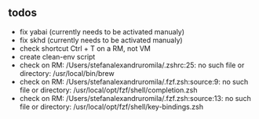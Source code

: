 ## todos

- fix yabai (currently needs to be activated manualy)
- fix skhd (currently needs to be activated manualy)
- check shortcut Ctrl + T on a RM, not VM
- create clean-env script
- check on RM:  /Users/stefanalexandruromila/.zshrc:25: no such file or directory: /usr/local/bin/brew
- check on RM: /Users/stefanalexandruromila/.fzf.zsh:source:9: no such file or directory: /usr/local/opt/fzf/shell/completion.zsh
- check on RM: /Users/stefanalexandruromila/.fzf.zsh:source:13: no such file or directory: /usr/local/opt/fzf/shell/key-bindings.zsh
